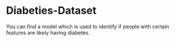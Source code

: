 # Diabeties-Dataset
You can find a model which is used to identify if people with certain features are likely having diabetes.

